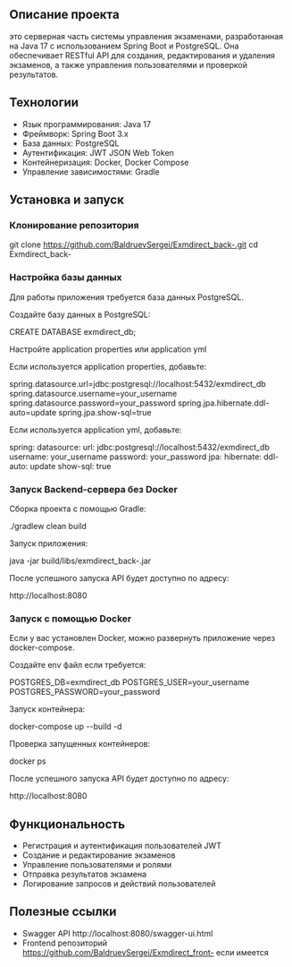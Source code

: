 ## Описание проекта
 это серверная часть системы управления экзаменами, разработанная на Java 17 с использованием Spring Boot и PostgreSQL. Она обеспечивает RESTful API для создания, редактирования и удаления экзаменов, а также управления пользователями и проверкой результатов.

## Технологии
- Язык программирования: Java 17  
- Фреймворк: Spring Boot 3.x  
- База данных: PostgreSQL  
- Аутентификация: JWT JSON Web Token  
- Контейнеризация: Docker, Docker Compose  
- Управление зависимостями: Gradle  

## Установка и запуск

### Клонирование репозитория

git clone https://github.com/BaldruevSergei/Exmdirect_back-.git
cd Exmdirect_back-

### Настройка базы данных

Для работы приложения требуется база данных PostgreSQL.

Создайте базу данных в PostgreSQL:

CREATE DATABASE exmdirect_db;

Настройте application properties или application yml

Если используется application properties, добавьте:

spring.datasource.url=jdbc:postgresql://localhost:5432/exmdirect_db
spring.datasource.username=your_username
spring.datasource.password=your_password
spring.jpa.hibernate.ddl-auto=update
spring.jpa.show-sql=true

Если используется application yml, добавьте:

spring:
  datasource:
    url: jdbc:postgresql://localhost:5432/exmdirect_db
    username: your_username
    password: your_password
  jpa:
    hibernate:
      ddl-auto: update
    show-sql: true

### Запуск Backend-сервера без Docker

Сборка проекта с помощью Gradle:

./gradlew clean build

Запуск приложения:

java -jar build/libs/exmdirect_back-.jar

После успешного запуска API будет доступно по адресу:

http://localhost:8080

### Запуск с помощью Docker

Если у вас установлен Docker, можно развернуть приложение через docker-compose.

Создайте env файл если требуется:

POSTGRES_DB=exmdirect_db
POSTGRES_USER=your_username
POSTGRES_PASSWORD=your_password

Запуск контейнера:

docker-compose up --build -d

Проверка запущенных контейнеров:

docker ps

После успешного запуска API будет доступно по адресу:

http://localhost:8080

## Функциональность
- Регистрация и аутентификация пользователей JWT  
- Создание и редактирование экзаменов  
- Управление пользователями и ролями  
- Отправка результатов экзамена  
- Логирование запросов и действий пользователей  

## Полезные ссылки
- Swagger API http://localhost:8080/swagger-ui.html  
- Frontend репозиторий https://github.com/BaldruevSergei/Exmdirect_front- если имеется  

